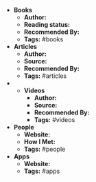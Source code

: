 * **Books**
	* **Author:** 
	* **Reading status:** 
	* **Recommended By:** 
	* **Tags:** #books
* **Articles**
	* **Author:** 
	* **Source:** 
	* **Recommended By:** 
	* **Tags:** #articles
* * **Videos**
	* **Author:** 
	* **Source:** 
	* **Recommended By:** 
	* **Tags:** #videos
* **People**
	* **Website:** 
	* **How I Met:** 
	* **Tags:** #people
* **Apps**
	* **Website:** 
	* **Tags:** #apps